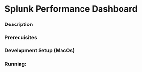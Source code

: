# Splunk Performance Dashboard


### Description
<to be added>

### Prerequisites
<to be added>

### Development Setup (MacOs)
<to be added>

### Running:
<to be added>
